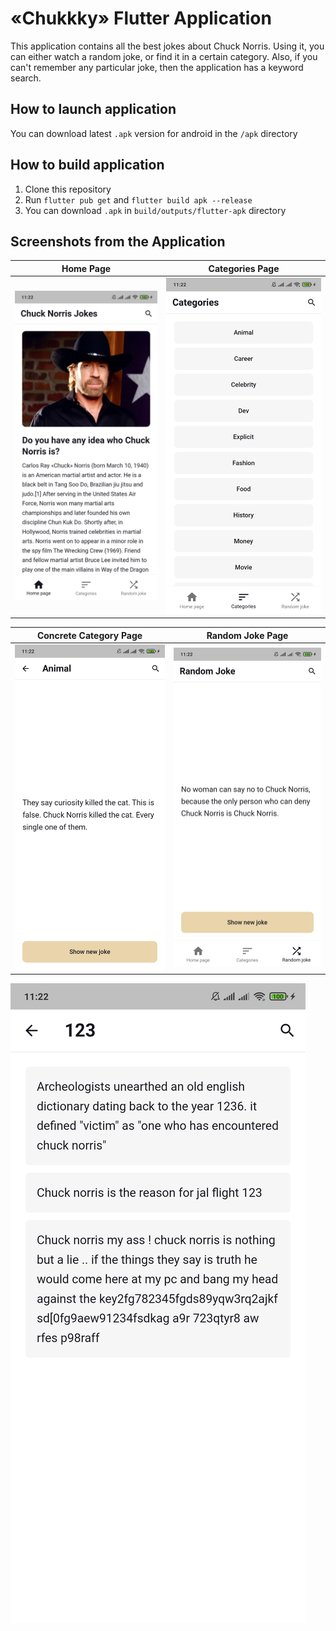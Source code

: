 # «Chukkky» Flutter Application

This application contains all the best jokes about Chuck Norris. Using it, you can either watch a
random joke, or find it in a certain category. Also, if you can't remember any particular joke, then
the application has a keyword search.

## How to launch application

You can download latest `.apk` version for android in the `/apk` directory

## How to build application

1. Clone this repository
2. Run `flutter pub get` and `flutter build apk --release`
3. You can download `.apk` in `build/outputs/flutter-apk` directory

## Screenshots from the Application

|                                                     Home Page                                                     |                                                      Categories Page                                                      |
|:-----------------------------------------------------------------------------------------------------------------:|:-------------------------------------------------------------------------------------------------------------------------:|
| ![Home Page](https://github.com/dapp-anyway/flutter_application/blob/master/screenshots/01_homepage.jpg?raw=true) | ![Categories Page](https://github.com/dapp-anyway/flutter_application/blob/master/screenshots/02_categories.jpg?raw=true) |

|                                                          Concrete Category Page                                                           |                                                    Random Joke Page                                                    |
|:-----------------------------------------------------------------------------------------------------------------------------------------:|:----------------------------------------------------------------------------------------------------------------------:|
| ![Concrete Category Page](https://github.com/dapp-anyway/flutter_application/blob/master/screenshots/03_categories_category.jpg?raw=true) | ![Random Joke Page](https://github.com/dapp-anyway/flutter_application/blob/master/screenshots/04_random.jpg?raw=true) |

![Search Page](https://github.com/dapp-anyway/flutter_application/blob/master/screenshots/05_search.jpg?raw=true)